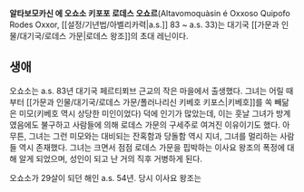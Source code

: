 **알타보모카신 에 오쇼소 키포포 로데스 오쇼르**(Altavomoquàsin é Oxxoso Quipofo Rodes Oxxor, [[설정/기년법/아벨리카력|a.s.]] 83 ~ a.s. 33)는 대기국 [[가문과 인물/대기국/로데스 가문|로데스 왕조]]의 초대 레닌이다.

## 생애
오쇼소는 a.s. 83년 대기국 페르티푀브 근교의 작은 마을에서 출생했다. 그녀는 어릴 때부터 [[가문과 인물/대기국/로데스 가문/폴러나리신 키베호 키포스|키베호]]를 쏙 빼닮은 미모(키베호 역시 상당한 미인이었다) 덕에 인기가 많았는데, 이는 훗날 그녀가 방계였음에도 불구하고 사람들에 의해 로데스 가문의 구세주로 여겨진 이유이기도 했다. 아무튼, 그녀는 그런 미모와는 대비되는 잔혹함과 당돌함 역시 지녀, 그녀를 멀리하는 사람들 역시 존재했다. 그녀는 크면서 점점 로데스 가문을 핍박하는 이사요 왕조의 폭정에 대해 알게 되었으며, 성인이 되고 난 거의 직후 거병하게 된다.

오쇼소가 29살이 되던 해인 a.s. 54년. 당시 이사요 왕조는